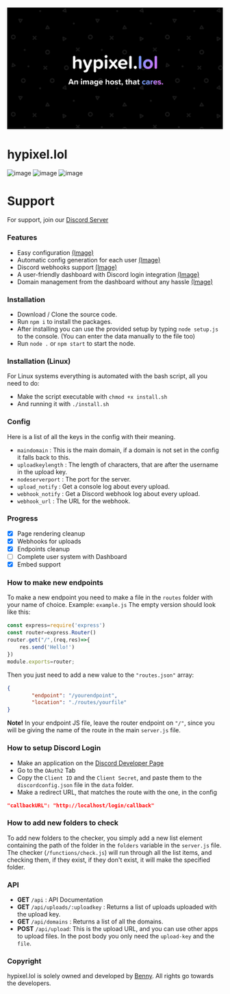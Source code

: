 ![Banner](hypixel.png)
# hypixel.lol
![image](https://img.shields.io/badge/JavaScript-323330?style=for-the-badge&logo=javascript&logoColor=F7DF1E)
![image](https://img.shields.io/badge/Express.js-000000?style=for-the-badge&logo=express&logoColor=white)
![image](https://img.shields.io/badge/json-5E5C5C?style=for-the-badge&logo=json&logoColor=white)

# Support
For support, join our [Discord Server](https://discord.gg/9YWvZNAmb9)

### Features
- Easy configuration [(Image)](/preview/config.png)
- Automatic config generation for each user [(Image)](/preview/key.png)
- Discord webhooks support [(Image)](/preview/webhook.png)
- A user-friendly dashboard with Discord login integration [(Image)](/preview/user.png)
- Domain management from the dashboard without any hassle [(Image)](/preview/domains.png)

### Installation
- Download / Clone the source code.
- Run `npm i` to install the packages.
- After installing you can use the provided setup by typing `node setup.js` to the console. (You can enter the data manually to the file too)
- Run `node .` or `npm start` to start the node.

### Installation (Linux)
For Linux systems everything is automated with the bash script, all you need to do:
- Make the script executable with `chmod +x install.sh`
- And running it with `./install.sh`

### Config
Here is a list of all the keys in the config with their meaning.  

- `maindomain` : This is the main domain, if a domain is not set in the config it falls back to this.  
- `uploadkeylength` : The length of characters, that are after the username in the upload key.  
- `nodeserverport` : The port for the server.
- `upload_notify` : Get a console log about every upload.
- `webhook_notify` : Get a Discord webhook log about every upload.
- `webhook_url` : The URL for the webhook.

### Progress
- [X] Page rendering cleanup
- [X] Webhooks for uploads
- [X] Endpoints cleanup
- [ ] Complete user system with Dashboard
- [X] Embed support

### How to make new endpoints
To make a new endpoint you need to make a file in the `routes` folder with your name of choice. Example: `example.js`
The empty version should look like this:
```js
const express=require('express')
const router=express.Router()
router.get("/",(req,res)=>{
    res.send('Hello!')
})
module.exports=router;
```

Then you just need to add a new value to the `"routes.json"` array:
```json
{
        "endpoint": "/yourendpoint",
        "location": "./routes/yourfile"
}
```

**Note!**
In your endpoint JS file, leave the router endpoint on `"/"`, since you will be giving the name of the route in the main `server.js` file.

### How to setup Discord Login
- Make an application on the [Discord Developer Page](https://discord.com/developers/applications)
- Go to the `OAuth2` Tab
- Copy the `Client ID` and the `Client Secret`, and paste them to the `discordconfig.json` file in the `data` folder.
- Make a redirect URL, that matches the route with the one, in the config

```json
"callbackURL": "http://localhost/login/callback"
```


### How to add new folders to check
To add new folders to the checker, you simply add a new list element containing the path of the folder in the `folders` variable in the `server.js` file. The checker (`/functions/check.js`) will run through all the list items, and checking them, if they exist, if they don't exist, it will make the specified folder.

### API
- **GET** `/api` : API Documentation
- **GET** `/api/uploads/:uploadkey` : Returns a list of uploads uploaded with the upload key.
- **GET** `/api/domains` : Returns a list of all the domains.
- **POST** `/api/upload`: This is the upload URL, and you can use other apps to upload files. In the post body you only need the `upload-key` and the `file`.

### Copyright
hypixel.lol is solely owned and developed by [Benny](https://github.com/bentettmar). All rights go towards the developers.
